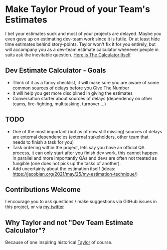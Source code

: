 # Make Taylor Proud of your Team's Estimates
I bet your estimates suck and most of your projects are delayed. Maybe you even gave up on estimating dev-team work since it is futile. Or at least hide time estimates behind story-points. Taylor won't fix it for you entirely, but will accompany you as a dev-team estimate calculator whenever people in suits ask the inevitable question.
[Here is The Calculator Itself](https://share.streamlit.io/piotrzakrzewski/taylor/main/taylor.py)

## Dev Estimate Calculator - Goals
- Think of it as a fancy checklist, it will make sure you are aware of some common sources of delays before you Give The Number
- It will help you get more disciplined in giving the estimates
- Conversation starter about sources of delays (dependency on other teams, fire-fighting, multitasking, turnover ...)

## TODO
- One of the most important (but as of now still missing) sources of delays are external dependencies (external stakeholders, other team that needs to finish a task for you)
- Task ordering within the project, lets say you have an official QA process, it can only start after you finish dev work, this cannot happen in parallel and more importantly QAs and devs are often not treated as fungible (one does not pick up the tasks of another).
- Add uncertainty about the estimation itself (ideas: https://jacobian.org/2021/may/25/my-estimation-technique/)

## Contributions Welcome
I encourage you to ask questions / make suggestions via GitHub issues in this project, or via [my twitter](https://twitter.com/pmzakrzewski)

## Why Taylor and not "Dev Team Estimate Calculator"?
Because of one inspiring historical [Taylor](https://en.wikipedia.org/wiki/Frederick_Winslow_Taylor) of course.
